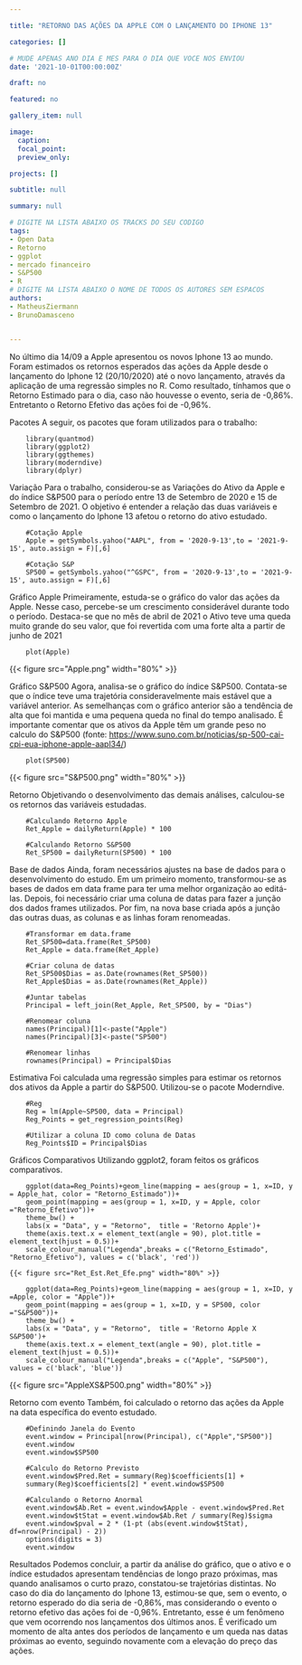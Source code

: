 ```yaml
---

title: "RETORNO DAS AÇÕES DA APPLE COM O LANÇAMENTO DO IPHONE 13"

categories: []

# MUDE APENAS ANO DIA E MES PARA O DIA QUE VOCE NOS ENVIOU
date: '2021-10-01T00:00:00Z' 

draft: no

featured: no

gallery_item: null

image:
  caption: 
  focal_point: 
  preview_only: 

projects: []

subtitle: null

summary: null

# DIGITE NA LISTA ABAIXO OS TRACKS DO SEU CODIGO
tags: 
- Open Data
- Retorno
- ggplot
- mercado financeiro 
- S&P500
- R
# DIGITE NA LISTA ABAIXO O NOME DE TODOS OS AUTORES SEM ESPACOS
authors:
- MatheusZiermann
- BrunoDamasceno


---
```


No último dia 14/09 a Apple apresentou os novos Iphone 13 ao mundo. 
Foram estimados os retornos esperados das ações da Apple desde o lançamento do Iphone 12 (20/10/2020) até o novo lançamento, através da aplicação de uma regressão simples no R. 
Como resultado, tínhamos que o Retorno Estimado para o dia, caso não houvesse o evento, seria de -0,86%. Entretanto o Retorno Efetivo das ações foi de -0,96%.

Pacotes
A seguir, os pacotes que foram utilizados para o trabalho:

    	library(quantmod)
    	library(ggplot2)
    	library(ggthemes)
    	library(moderndive)
    	library(dplyr)  

Variação 
Para o trabalho, considerou-se as Variações do Ativo da Apple e do índice S&P500 para o período entre 13 de Setembro de 2020 e 15 de Setembro de 2021. 
O objetivo é entender a relação das duas variáveis e como o lançamento do Iphone 13 afetou o retorno do ativo estudado.
    
    	#Cotação Apple
    	Apple = getSymbols.yahoo("AAPL", from = '2020-9-13',to = '2021-9-15', auto.assign = F)[,6]
    
    	#Cotação S&P
    	SP500 = getSymbols.yahoo("^GSPC", from = '2020-9-13',to = '2021-9-15', auto.assign = F)[,6]

Gráfico Apple
Primeiramente, estuda-se o gráfico do valor das ações da Apple. Nesse caso, percebe-se um crescimento considerável durante todo o período. 
Destaca-se que no mês de abril de 2021 o Ativo teve uma queda muito grande do seu valor, que foi revertida com uma forte alta a partir de junho de 2021

    	plot(Apple)

{{< figure src="Apple.png" width="80%" >}} 

Gráfico S&P500
Agora, analisa-se o gráfico do índice S&P500. Contata-se que o índice teve uma trajetória consideravelmente mais estável que a variável anterior. As semelhanças com o gráfico anterior são a tendência de alta que foi mantida e uma pequena queda no final do tempo analisado.
É importante comentar que os ativos da Apple têm um grande peso no calculo do S&P500 (fonte: https://www.suno.com.br/noticias/sp-500-cai-cpi-eua-iphone-apple-aapl34/)

    	plot(SP500)

{{< figure src="S&P500.png" width="80%" >}} 

Retorno
Objetivando o desenvolvimento das demais análises, calculou-se os retornos das variáveis estudadas.
    
    	#Calculando Retorno Apple
    	Ret_Apple = dailyReturn(Apple) * 100
    
    	#Calculando Retorno S&P500
    	Ret_SP500 = dailyReturn(SP500) * 100

Base de dados
Ainda, foram necessários ajustes na base de dados para o desenvolvimento do estudo. 
Em um primeiro momento, transformou-se as bases de dados em data frame para ter uma melhor organização ao editá-las. 
Depois, foi necessário criar uma coluna de datas para fazer a junção dos dados frames utilizados. 
Por fim, na nova base criada após a junção das outras duas, as colunas e as linhas foram renomeadas.
    
    	#Transformar em data.frame
    	Ret_SP500=data.frame(Ret_SP500)
    	Ret_Apple = data.frame(Ret_Apple)
    
    	#Criar coluna de datas
    	Ret_SP500$Dias = as.Date(rownames(Ret_SP500))
    	Ret_Apple$Dias = as.Date(rownames(Ret_Apple))
    
    	#Juntar tabelas
    	Principal = left_join(Ret_Apple, Ret_SP500, by = "Dias")
    
    	#Renomear coluna
    	names(Principal)[1]<-paste("Apple")
    	names(Principal)[3]<-paste("SP500")
    
    	#Renomear linhas
    	rownames(Principal) = Principal$Dias

Estimativa
Foi calculada uma regressão simples para estimar os retornos dos ativos da Apple a partir do S&P500. Utilizou-se o pacote Moderndive.
    
    	#Reg
    	Reg = lm(Apple~SP500, data = Principal)
    	Reg_Points = get_regression_points(Reg)
    
    	#Utilizar a coluna ID como coluna de Datas
    	Reg_Points$ID = Principal$Dias

Gráficos Comparativos
Utilizando ggplot2, foram feitos os gráficos comparativos.

    	ggplot(data=Reg_Points)+geom_line(mapping = aes(group = 1, x=ID, y = Apple_hat, color = "Retorno_Estimado"))+
     	geom_point(mapping = aes(group = 1, x=ID, y = Apple, color ="Retorno_Efetivo"))+
      	theme_bw() +
      	labs(x = "Data", y = "Retorno",  title = 'Retorno Apple')+
      	theme(axis.text.x = element_text(angle = 90), plot.title = element_text(hjust = 0.5))+
      	scale_colour_manual("Legenda",breaks = c("Retorno_Estimado", "Retorno_Efetivo"), values = c('black', 'red'))
    
    {{< figure src="Ret_Est.Ret_Efe.png" width="80%" >}}
    
    	ggplot(data=Reg_Points)+geom_line(mapping = aes(group = 1, x=ID, y =Apple, color = "Apple"))+
      	geom_point(mapping = aes(group = 1, x=ID, y = SP500, color ="S&P500"))+
      	theme_bw() +
      	labs(x = "Data", y = "Retorno",  title = 'Retorno Apple X S&P500')+
      	theme(axis.text.x = element_text(angle = 90), plot.title = element_text(hjust = 0.5))+
      	scale_colour_manual("Legenda",breaks = c("Apple", "S&P500"), values = c('black', 'blue'))

{{< figure src="AppleXS&P500.png" width="80%" >}}

Retorno com evento
Também, foi calculado o retorno das ações da Apple na data específica do evento estudado.

    	#Definindo Janela do Evento
    	event.window = Principal[nrow(Principal), c("Apple","SP500")]
    	event.window
    	event.window$SP500
    
    	#Calculo do Retorno Previsto 
    	event.window$Pred.Ret = summary(Reg)$coefficients[1] + 
    	summary(Reg)$coefficients[2] * event.window$SP500
    
    	#Calculando o Retorno Anormal
    	event.window$Ab.Ret = event.window$Apple - event.window$Pred.Ret
    	event.window$tStat = event.window$Ab.Ret / summary(Reg)$sigma
    	event.window$pval = 2 * (1-pt (abs(event.window$tStat), df=nrow(Principal) - 2))
    	options(digits = 3)
    	event.window

Resultados
Podemos concluir, a partir da análise do gráfico, que o ativo e o índice estudados apresentam tendências de longo prazo próximas, mas quando analisamos o curto prazo, constatou-se trajetórias distintas. 
No caso do dia do lançamento do Iphone 13, estimou-se que, sem o evento, o retorno esperado do dia seria de -0,86%, mas considerando o evento o retorno efetivo das ações foi de -0,96%.
Entretanto, esse é um fenômeno que vem ocorrendo nos lançamentos dos últimos anos. É verificado um momento de alta antes dos períodos de lançamento e um queda nas datas próximas ao evento, seguindo novamente com a elevação do preço das ações.
	
